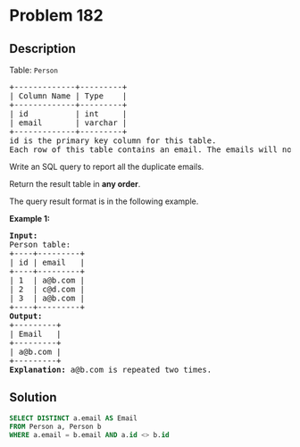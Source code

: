 # Problem 182

## Description

Table: `Person`

<pre>
+-------------+---------+
| Column Name | Type    |
+-------------+---------+
| id          | int     |
| email       | varchar |
+-------------+---------+
id is the primary key column for this table.
Each row of this table contains an email. The emails will not contain uppercase letters.
</pre>

Write an SQL query to report all the duplicate emails.

Return the result table in **any order**.

The query result format is in the following example.

**Example 1:**

<pre>
<b>Input:</b> 
Person table:
+----+---------+
| id | email   |
+----+---------+
| 1  | a@b.com |
| 2  | c@d.com |
| 3  | a@b.com |
+----+---------+
<b>Output:</b> 
+---------+
| Email   |
+---------+
| a@b.com |
+---------+
<b>Explanation:</b> a@b.com is repeated two times.
</pre>

## Solution

```sql
SELECT DISTINCT a.email AS Email
FROM Person a, Person b
WHERE a.email = b.email AND a.id <> b.id
```
